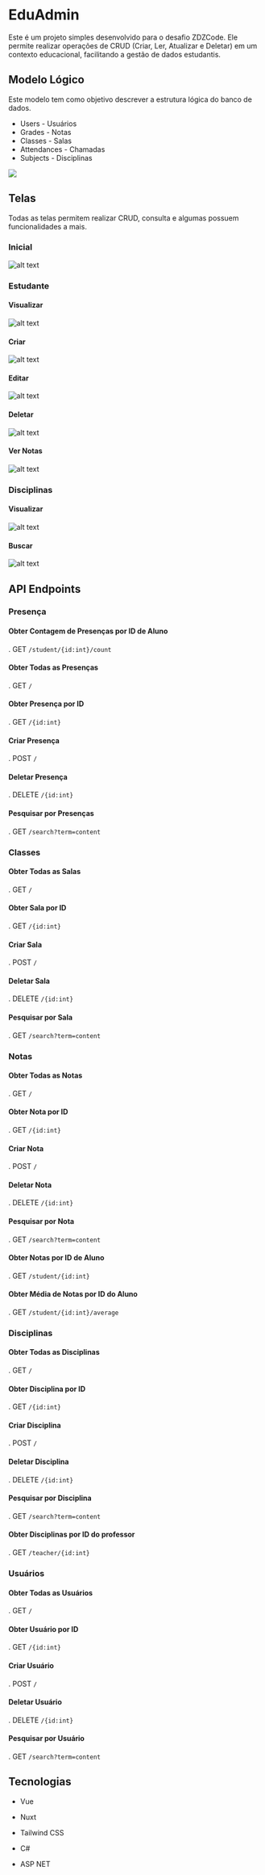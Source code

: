 # EduAdmin 

Este é um projeto simples desenvolvido para o desafio ZDZCode. Ele permite realizar operações de CRUD (Criar, Ler, Atualizar e Deletar) em um contexto educacional, facilitando a gestão de dados estudantis.


## Modelo Lógico

Este modelo tem como objetivo descrever a estrutura lógica do banco de dados.

- Users - Usuários
- Grades - Notas
- Classes - Salas
- Attendances - Chamadas
- Subjects - Disciplinas

![](/docs/diagrama.png)


## Telas

Todas as telas permitem realizar CRUD, consulta e algumas possuem funcionalidades a mais.

### Inicial 

![alt text](/docs/inicial.png)

### Estudante

#### Visualizar

![alt text](/docs/visualizar-estudante.png)


#### Criar

![alt text](/docs/criar-estudante.png)


#### Editar

![alt text](/docs/editar-estudante.png)

#### Deletar

![alt text](/docs/deletar-estudante.png)

#### Ver Notas

![alt text](/docs/ver-notas-estudante.png)

### Disciplinas

#### Visualizar

![alt text](/docs/visualizar-disciplinas.png)

#### Buscar

![alt text](/docs/buscar-disciplina-por-professor.png)

## API Endpoints

### Presença

#### Obter Contagem de Presenças por ID de Aluno

. GET `/student/{id:int}/count`


####  Obter Todas as Presenças

. GET `/`

#### Obter Presença por ID

. GET `/{id:int}`

#### Criar Presença

. POST `/`

#### Deletar Presença

. DELETE `/{id:int}`

#### Pesquisar por Presenças

. GET `/search?term=content`

### Classes

####  Obter Todas as Salas

. GET `/`

#### Obter Sala por ID

. GET `/{id:int}`

#### Criar Sala

. POST `/`

#### Deletar Sala

. DELETE `/{id:int}`

#### Pesquisar por Sala

. GET `/search?term=content`


### Notas

####  Obter Todas as Notas

. GET `/`

#### Obter Nota por ID

. GET `/{id:int}`

#### Criar Nota

. POST `/`

#### Deletar Nota

. DELETE `/{id:int}`

#### Pesquisar por Nota

. GET `/search?term=content`

#### Obter Notas por ID de Aluno

. GET `/student/{id:int}`

#### Obter Média de Notas por ID do Aluno

. GET `/student/{id:int}/average`


### Disciplinas

####  Obter Todas as Disciplinas

. GET `/`

#### Obter Disciplina por ID

. GET `/{id:int}`

#### Criar Disciplina

. POST `/`

#### Deletar Disciplina

. DELETE `/{id:int}`

#### Pesquisar por Disciplina

. GET `/search?term=content`

#### Obter Disciplinas por ID do professor

. GET `/teacher/{id:int}`

### Usuários

####  Obter Todas as Usuários

. GET `/`

#### Obter Usuário por ID

. GET `/{id:int}`

#### Criar Usuário

. POST `/`

#### Deletar Usuário

. DELETE `/{id:int}`

#### Pesquisar por Usuário

. GET `/search?term=content`


## Tecnologias

- Vue

- Nuxt

- Tailwind CSS

- C#

- ASP NET
